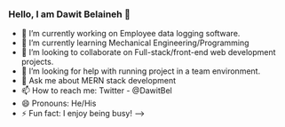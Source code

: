 ### Hello, I am Dawit Belaineh 👋

- 🔭 I’m currently working on Employee data logging software.
- 🌱 I’m currently learning Mechanical Engineering/Programming 
- 👯 I’m looking to collaborate on Full-stack/front-end web development projects.
- 🤔 I’m looking for help with running project in a team environment.
- 💬 Ask me about MERN stack development
- 📫 How to reach me: Twitter - @DawitBel
- 😄 Pronouns: He/His
- ⚡ Fun fact: I enjoy being busy!
-->
